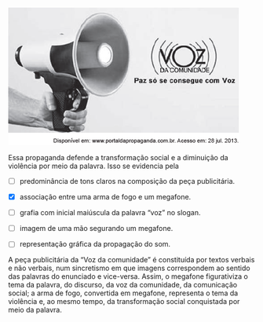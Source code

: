 

![](0df3d983-964b-db68-9e79-0dd77a269037.png)

Essa propaganda defende a transformação social e a diminuição da violência por meio da palavra. Isso se evidencia pela



- [ ] predominância de tons claros na composição da peça publicitária.
- [x] associação entre uma arma de fogo e um megafone.
- [ ] grafia com inicial maiúscula da palavra “voz” no slogan.
- [ ] imagem de uma mão segurando um megafone.
- [ ] representação gráfica da propagação do som.


A peça publicitária da “Voz da comunidade” é constituída por textos verbais e não verbais, num sincretismo em que imagens correspondem ao sentido das palavras do enunciado e vice-versa. Assim, o megafone figurativiza o tema da palavra, do discurso, da voz da comunidade, da comunicação social; a arma de fogo, convertida em megafone, representa o tema da violência e, ao mesmo tempo, da transformação social conquistada por meio da palavra.
